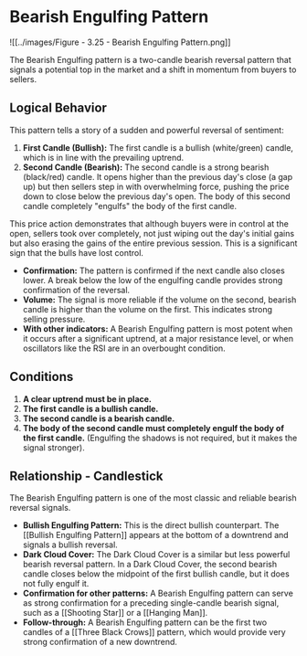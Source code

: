# Bearish Engulfing Pattern

![[../images/Figure - 3.25 - Bearish Engulfing Pattern.png]]

The Bearish Engulfing pattern is a two-candle bearish reversal pattern that signals a potential top in the market and a shift in momentum from buyers to sellers.

## Logical Behavior

This pattern tells a story of a sudden and powerful reversal of sentiment:

1.  **First Candle (Bullish):** The first candle is a bullish (white/green) candle, which is in line with the prevailing uptrend.
2.  **Second Candle (Bearish):** The second candle is a strong bearish (black/red) candle. It opens higher than the previous day's close (a gap up) but then sellers step in with overwhelming force, pushing the price down to close below the previous day's open. The body of this second candle completely "engulfs" the body of the first candle.

This price action demonstrates that although buyers were in control at the open, sellers took over completely, not just wiping out the day's initial gains but also erasing the gains of the entire previous session. This is a significant sign that the bulls have lost control.

- **Confirmation:** The pattern is confirmed if the next candle also closes lower. A break below the low of the engulfing candle provides strong confirmation of the reversal.
- **Volume:** The signal is more reliable if the volume on the second, bearish candle is higher than the volume on the first. This indicates strong selling pressure.
- **With other indicators:** A Bearish Engulfing pattern is most potent when it occurs after a significant uptrend, at a major resistance level, or when oscillators like the RSI are in an overbought condition.

## Conditions

1.  **A clear uptrend must be in place.**
2.  **The first candle is a bullish candle.**
3.  **The second candle is a bearish candle.**
4.  **The body of the second candle must completely engulf the body of the first candle.** (Engulfing the shadows is not required, but it makes the signal stronger).

## Relationship - Candlestick

The Bearish Engulfing pattern is one of the most classic and reliable bearish reversal signals.

- **Bullish Engulfing Pattern:** This is the direct bullish counterpart. The [[Bullish Engulfing Pattern]] appears at the bottom of a downtrend and signals a bullish reversal.
- **Dark Cloud Cover:** The Dark Cloud Cover is a similar but less powerful bearish reversal pattern. In a Dark Cloud Cover, the second bearish candle closes below the midpoint of the first bullish candle, but it does not fully engulf it.
- **Confirmation for other patterns:** A Bearish Engulfing pattern can serve as strong confirmation for a preceding single-candle bearish signal, such as a [[Shooting Star]] or a [[Hanging Man]].
- **Follow-through:** A Bearish Engulfing pattern can be the first two candles of a [[Three Black Crows]] pattern, which would provide very strong confirmation of a new downtrend.
